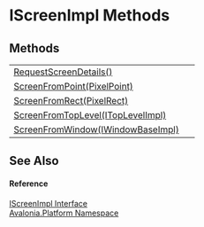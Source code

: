 # IScreenImpl Methods




## Methods
<table>
<tr>
<td><a href="M_Avalonia_Platform_IScreenImpl_RequestScreenDetails">RequestScreenDetails()</a></td>
<td> </td>
</tr>
<tr>
<td><a href="M_Avalonia_Platform_IScreenImpl_ScreenFromPoint">ScreenFromPoint(PixelPoint)</a></td>
<td> </td>
</tr>
<tr>
<td><a href="M_Avalonia_Platform_IScreenImpl_ScreenFromRect">ScreenFromRect(PixelRect)</a></td>
<td> </td>
</tr>
<tr>
<td><a href="M_Avalonia_Platform_IScreenImpl_ScreenFromTopLevel">ScreenFromTopLevel(ITopLevelImpl)</a></td>
<td> </td>
</tr>
<tr>
<td><a href="M_Avalonia_Platform_IScreenImpl_ScreenFromWindow">ScreenFromWindow(IWindowBaseImpl)</a></td>
<td> </td>
</tr>
</table>

## See Also


#### Reference
<a href="T_Avalonia_Platform_IScreenImpl">IScreenImpl Interface</a>  
<a href="N_Avalonia_Platform">Avalonia.Platform Namespace</a>  
